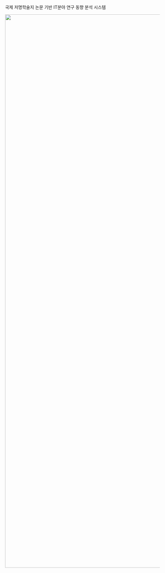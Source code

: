 국제 저명학술지 논문 기반 IT분야 연구 동향 분석 시스템


<img src="https://github.com/user-attachments/assets/e6f28086-35dd-4207-94d1-8f1f8a00852d" style="width: 1800px; height: auto;">
